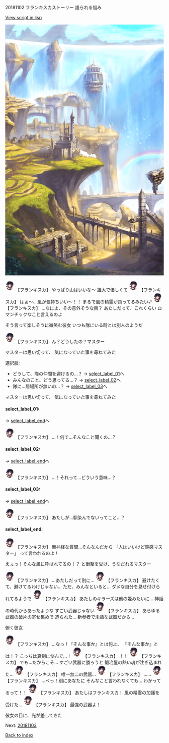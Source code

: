 20181102 フランキスカストーリー 語られる悩み

[View script in lisp](../scripts/20181102.txt)

![mountain.png](../images/backgrounds/mountain.png)

<img src="../images/units/201811.png" alt="201811.png" height="34"/>
【フランキスカ】
やっぱり山はいいな〜
雄大で優しくて

<img src="../images/units/201811.png" alt="201811.png" height="34"/>
【フランキスカ】
はぁ〜、風が気持ちいい〜！！
まるで風の精霊が踊ってるみたい♪

<img src="../images/units/201811.png" alt="201811.png" height="34"/>
【フランキスカ】
…なによ、その意外そうな目？
あたしだって、これくらい
ロマンチックなこと言えるのよ

そう言って楽しそうに微笑む彼女
いつも隊にいる時とは別人のようだ

<img src="../images/units/201811.png" alt="201811.png" height="34"/>
【フランキスカ】
ん？どうしたの？マスター

マスターは思い切って、
気になっていた事を尋ねてみた

選択肢:
- どうして、隊の仲間を避けるの…？ → [select_label_01](#select_label_01)へ
- みんなのこと、どう思ってる…？ → [select_label_02](#select_label_02)へ
- 隊に…居場所が無いの…？ → [select_label_03](#select_label_03)へ

マスターは思い切って、
気になっていた事を尋ねてみた

#### select_label_01:
 → [select_label_end](#select_label_end)へ

<img src="../images/units/201811.png" alt="201811.png" height="34"/>
【フランキスカ】
…！何で…そんなこと聞くの…？

#### select_label_02:
 → [select_label_end](#select_label_end)へ

<img src="../images/units/201811.png" alt="201811.png" height="34"/>
【フランキスカ】
…！それって…どういう意味…？

#### select_label_03:
 → [select_label_end](#select_label_end)へ

<img src="../images/units/201811.png" alt="201811.png" height="34"/>
【フランキスカ】
あたしが…馴染んでないってこと…？

#### select_label_end:

<img src="../images/units/201811.png" alt="201811.png" height="34"/>
【フランキスカ】
無神経な質問…そんなんだから
「人はいいけど鈍感マスター」
って言われるのよ！

えぇっ！そんな風に呼ばれてるの！？
と衝撃を受け、うなだれるマスター

<img src="../images/units/201811.png" alt="201811.png" height="34"/>
【フランキスカ】
…あたしだって別に…

<img src="../images/units/201811.png" alt="201811.png" height="34"/>
【フランキスカ】
避けたくて、避けてるわけじゃない…
ただ、みんなといると…
ダメな自分を見せ付けられてるようで

<img src="../images/units/201811.png" alt="201811.png" height="34"/>
【フランキスカ】
あたしのキラーズは他の姫みたいに…
神話の時代からあったような
すごい武器じゃない

<img src="../images/units/201811.png" alt="201811.png" height="34"/>
【フランキスカ】
あらゆる武器の破片の寄せ集めで
造られた…
新参者で未熟な武器だから…

俯く彼女

<img src="../images/units/201811.png" alt="201811.png" height="34"/>
【フランキスカ】
…なっ！『そんな事か』とは何よ、
『そんな事か』とは！？
こっちは真剣に悩んで…！

<img src="../images/units/201811.png" alt="201811.png" height="34"/>
【フランキスカ】
！！

<img src="../images/units/201811.png" alt="201811.png" height="34"/>
【フランキスカ】
でも…だからこそ…
すごい武器に勝ろうと
鍛冶屋の熱い魂が注ぎ込まれた…

<img src="../images/units/201811.png" alt="201811.png" height="34"/>
【フランキスカ】
唯一無二の武器…

<img src="../images/units/201811.png" alt="201811.png" height="34"/>
【フランキスカ】
……

<img src="../images/units/201811.png" alt="201811.png" height="34"/>
【フランキスカ】
…べっ！別にあなたに
そんなこと言われなくても…
わかってるって！！

<img src="../images/units/201811.png" alt="201811.png" height="34"/>
【フランキスカ】
あたしはフランキスカ！
風の精霊の加護を受けた…

<img src="../images/units/201811.png" alt="201811.png" height="34"/>
【フランキスカ】
最強の武器よ！

彼女の目に、光が差してきた

Next: [20181103](20181103.md)

[Back to index](index.md)
